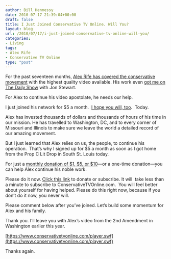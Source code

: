 ```yaml
---
author: Bill Hennessy
date: 2010-07-17 21:39:04+00:00
draft: false
title: I Just Joined Conservative TV Online. Will You?
layout: blog
url: /2010/07/17/i-just-joined-conservative-tv-online-will-you/
categories:
- Living
tags:
- Alex Rife
- Conservative TV Online
type: "post"
---
```


For the past seventeen months, [Alex Rife has covered the conservative movement](https://www.conservativetvonline.com/index.php) with the highest quality video available. His work even [got me on The Daily Show](https://stlouisteaparty.com/2009/10/28/the-daily-show-finally-airs-gina-loudon-buycott-feature/) with Jon Stewart.

For Alex to continue his video apostolate, he needs our help.

I just joined his network for $5 a month.  [I hope you will, too](https://www.conservativetvonline.com/Donation.htm).  Today.

Alex has invested thousands of dollars and thousands of hours of his time in our mission. He has travelled to Washington, DC, and to every corner of Missouri and Illinois to make sure we leave the world a detailed record of our amazing movement.

But I just learned that Alex relies on us, the people, to continue his operation.  That’s why I signed up for $5 a month as soon as I got home from the Prop C Lit Drop in South St. Louis today.

For just a [monthly donation of $1, $5, or $10](https://www.conservativetvonline.com/Donation.htm)—or a one-time donation—you can help Alex continue his noble work.

Please do it now. [Click this link](https://www.conservativetvonline.com/Donation.htm) to donate or subscribe. It will  take less than a minute to subscribe to ConservativeTVOnline.com.  You will feel better about yourself for having helped. Please do this right now, because if you don’t do it now, you never will.

Please comment below after you’ve joined. Let’s build some momentum for Alex and his family.

Thank you. I’ll leave you with Alex’s video from the 2nd Amendment in Washington earlier this year.

[https://www.conservativetvonline.com/player.swf](https://www.conservativetvonline.com/player.swf)

Thanks again.
